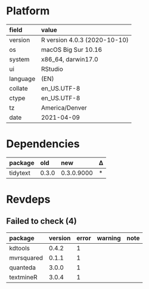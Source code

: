 # Platform

|field    |value                        |
|:--------|:----------------------------|
|version  |R version 4.0.3 (2020-10-10) |
|os       |macOS Big Sur 10.16          |
|system   |x86_64, darwin17.0           |
|ui       |RStudio                      |
|language |(EN)                         |
|collate  |en_US.UTF-8                  |
|ctype    |en_US.UTF-8                  |
|tz       |America/Denver               |
|date     |2021-04-09                   |

# Dependencies

|package  |old   |new        |Δ  |
|:--------|:-----|:----------|:--|
|tidytext |0.3.0 |0.3.0.9000 |*  |

# Revdeps

## Failed to check (4)

|package    |version |error |warning |note |
|:----------|:-------|:-----|:-------|:----|
|kdtools    |0.4.2   |1     |        |     |
|mvrsquared |0.1.1   |1     |        |     |
|quanteda   |3.0.0   |1     |        |     |
|textmineR  |3.0.4   |1     |        |     |

